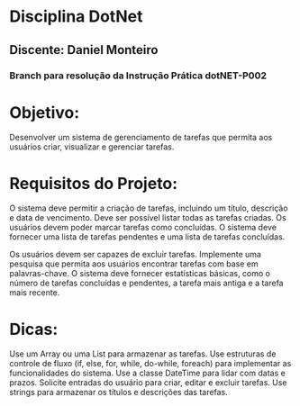 # Disciplina DotNet
## Discente: Daniel Monteiro
### Branch para resolução da Instrução Prática dotNET-P002

# Objetivo:
Desenvolver um sistema de gerenciamento de tarefas que permita aos usuários criar,
visualizar e gerenciar tarefas.

# Requisitos do Projeto:
O sistema deve permitir a criação de tarefas, incluindo um título, descrição e data de
vencimento.
Deve ser possível listar todas as tarefas criadas.
Os usuários devem poder marcar tarefas como concluídas.
O sistema deve fornecer uma lista de tarefas pendentes e uma lista de tarefas
concluídas.

Os usuários devem ser capazes de excluir tarefas.
Implemente uma pesquisa que permita aos usuários encontrar tarefas com base em
palavras-chave.
O sistema deve fornecer estatísticas básicas, como o número de tarefas concluídas e
pendentes, a tarefa mais antiga e a tarefa mais recente.

# Dicas:
Use um Array ou uma List para armazenar as tarefas.
Use estruturas de controle de fluxo (if, else, for, while, do-while, foreach) para
implementar as funcionalidades do sistema.
Use a classe DateTime para lidar com datas e prazos.
Solicite entradas do usuário para criar, editar e excluir tarefas.
Use strings para armazenar os títulos e descrições das tarefas.

